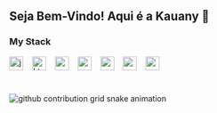 ## Seja Bem-Vindo! Aqui é a Kauany 🤗

<h3 align="left">My Stack</h3>

<div align="left">
  <img src="https://cdn.jsdelivr.net/gh/devicons/devicon/icons/javascript/javascript-plain.svg" height="25" alt="javascript logo"  />
  <img width="8" />
  <img src="https://cdn.jsdelivr.net/gh/devicons/devicon/icons/html5/html5-original.svg" height="25" alt="html5 logo"  />
  <img width="8" />
  <img src="https://cdn.jsdelivr.net/gh/devicons/devicon/icons/css3/css3-original.svg" height="25" alt="css3 logo"  />
  <img width="8" />
  <img src="https://cdn.jsdelivr.net/gh/devicons/devicon/icons/react/react-original.svg" height="25" alt="react logo"  />
  <img width="8" />
  <img src="https://cdn.jsdelivr.net/gh/devicons/devicon/icons/c/c-original.svg" height="25" alt="c logo"  />
  <img width="8" />
  <img src="https://cdn.jsdelivr.net/gh/devicons/devicon/icons/c++/c++-original.svg" height="25" alt="c++ logo"  />
  <img width="8" />
  <img src="https://cdn.jsdelivr.net/gh/devicons/devicon/icons/mysql/mysql-original.svg" height="25" alt="mysql logo"  />
  <img width="8" />
</div>

#

<picture align="center">
  <source media="(prefers-color-scheme: dark)" srcset="https://raw.githubusercontent.com/Kauany-Moura/Kauany-Moura/output/github-contribution-grid-snake-dark.svg">
  <source media="(prefers-color-scheme: light)" srcset="https://raw.githubusercontent.com/Kauany-Moura/Kauany-Moura/output/github-contribution-grid-snake-dark.svg">
  <img align="center" alt="github contribution grid snake animation" src="https://raw.githubusercontent.com/Kauany-Moura/Kauany-Moura/output/github-contribution-grid-snake.svg">
</picture>
